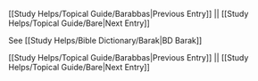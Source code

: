 [[Study Helps/Topical Guide/Barabbas|Previous Entry]]  ||  [[Study Helps/Topical Guide/Bare|Next Entry]]

 See [[Study Helps/Bible Dictionary/Barak|BD Barak]]

[[Study Helps/Topical Guide/Barabbas|Previous Entry]]  ||  [[Study Helps/Topical Guide/Bare|Next Entry]]